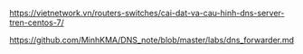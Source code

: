 https://vietnetwork.vn/routers-switches/cai-dat-va-cau-hinh-dns-server-tren-centos-7/

https://github.com/MinhKMA/DNS_note/blob/master/labs/dns_forwarder.md
